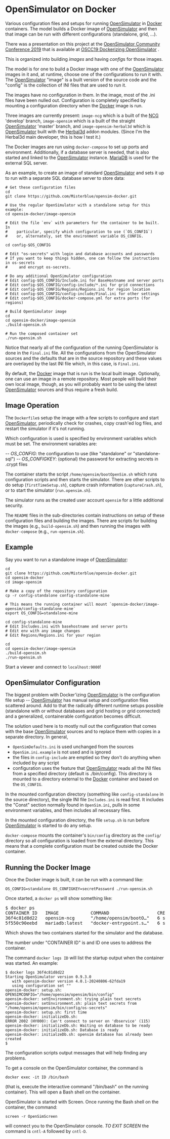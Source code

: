 # OpenSimulator on Docker

Various configuration files and setups for running [OpenSimulator] in
[Docker] containers. The model builds a Docker image of [OpenSimulator]
and then that image can be run with different configurations (standalone,
grid, ...).

There was a presentation on this project at the
[OpenSimulator Community Conference 2019](https://conference.opensimulator.org/2019/)
that is available at
[OSCC19 Dockerizing OpenSimulator](https://www.youtube.com/watch?v=-EnTepHqLA4) .

This is organized into building *images* and having *config*s for those images.

The model is for one to build a Docker image with one of the [OpenSimulator]
images in it and, at runtime, choose one of the configurations to
run it with. The [OpenSimulator] "image" is a built version of the source
code and the "config" is the collection of INI files that are used to run it.

The images have no configuration in them. In the image, most of the .ini files
have been nulled out. Configuration is completely specified by mounting
a configuration directory when the [Docker] image is run.

Three images are currently present:
`image-ncg` which is a built of the [NCG] 'develop' branch,
`image-opensim` which is a built of the straight [OpenSimulator] 'master' branch,
and `image-opensim-herbal3d` which is [OpenSimulator] built with
the [Herbal3d] addon modules.
(Since I'm the Herbal3d main developer, this is how I test it.)

The Docker images are run using `docker-compose` to set up ports
and environment. Additionally, if a database server is needed,
that is also started and linked to the [OpenSimulator] instance.
[MariaDB] is used for the external SQL server.

As an example, to create an image of standard [OpenSimulator]
and sets it up to run with a separate SQL database server to
store data:

```
# Get these configuration files
cd
git clone https://github.com/Misterblue/opensim-docker.git

# Use the regular OpenSimulator with a standalone setup for this example:
cd opensim-docker/image-opensim

# Edit the file `env` with parameters for the container to be built. In
#    particular, specify which configuration to use (`OS_CONFIG`)
#    or, alternately, set the environment variable OS_CONFIG.

cd config-$OS_CONFIG

# Edit "os-secrets" with login and database accounts and passwords
# If you want to keep things hidden, one can follow the instructions in os-secrets
#     and encrypt os-secrets.

# Do any additional OpenSimulator configuration
# Edit config-$OS_CONFIG/Include.ini for BaseHostname and server ports
# Edit config-$OS_CONFIG/config-include/*.ini for grid connections
# Edit config-$OS_CONFIG/Regions/Regions.ini for region location
# Edit config-$OS_CONFIG/config-include/Final.ini for other settings
# Edit config-$OS_CONFIG/docker-compose.yml for extra ports (for regions)

# Build OpenSimulator image
cd
cd opensim-docker/image-opensim
./build-opensim.sh

# Run the composed container set
./run-opensim.sh
```

Notice that nearly all of the configuration of the running OpenSimulator
is done in the `Final.ini` file. All the configurations from the OpenSimulator
sources and the defaults that are in the source repository and these values
are overlayed by the last INI file which, in this case, is `Final.ini`.

By default, the [Docker] image that is run is the local built image.
Optionally, one can use an image in a remote repository.
Most people will build their own local image, though,
as you will probably want to be using the latest [OpenSimulator]
sources and thus require a fresh build.

## Image Operation

The `Dockerfile`s setup the image with a few scripts to configure and start
[OpenSimulator], periodically check for crashes, copy crash'ed log files,
and restart the simulator if it's not running.

Which configuration is used is specified by environment variables which 
must be set. The environment variables are:

-- *OS_CONFIG*: the configuration to use (like "standalone" or "standalone-sql")
-- *OS_CONFIGKEY*: (optional) the password for extracting secrets in .crypt files

The container starts the script `/home/opensim/bootOpenSim.sh` which runs
configuration scripts and then starts the simulator. There are other scripts
to do setup (`firstTimeSetup.sh`), capture crash information (`captureCrash.sh`),
or to start the simulator (`run.opensim.sh`). 

The simulator runs as the created user account `opensim` for a little additional security.

The `README` files in the sub-directories contain instructions on setup
of these configuration files and building the images. There are scripts
for building the images (e.g., `build-opensim.sh`) and then running
the images with `docker-compose` (e.g., `run-opensim.sh`).

## Example

Say you want to run a standalone image of [OpenSimulator]:

```
cd
git clone https://github.com/Misterblue/opensim-docker.git
cd opensim-docker
cd image-opensim

# Make a copy of the repository configuration
cp -r config-standalone config-standalone-mine

# This means the running container will mount `opensim-docker/image-opensim/config-standalone-mine`
export OS_CONFIG=standalone-mine

cd config-standalone-mine
# Edit Includes.ini with basehostname and server ports
# Edit env with any image changes
# Edit Regions/Regions.ini for your region

cd 
cd opensim-docker/image-opensim
./build-opensim.sh
./run-opensim.sh
```

Start a viewer and connect to `localhost:9000`!

## OpenSimulator Configuration

The biggest problem with Docker'izing [OpenSimulator] is the configuration
file setup -- [OpenSimulator] has manual setup and configuration files
scattered around. Add to that the radically different runtime setups possible
(standalone with or without databases and grid hosting or grid connected)
and a generalized, containerable configuration becomes difficult.

The solution used here is to mostly null out the configuration that comes
with the base [OpenSimulator] sources and to replace them with copies in
a separate directory. In general,

- `OpenSimDefaults.ini` is used unchanged from  the sources
- `OpenSim.ini.example` is not used and is ignored
- the files in `config-include` are emptied so they don't do anything when included by any script
- configuration uses the feature that [OpenSimulator] reads all the INI files from
  a specified directory (default is ./bin/config). This directory is mounted
  to a directory external to the [Docker] container and based on the `OS_CONFIG`.

In the mounted configuration directory (something like `config-standalone` in the source
directory), the single INI file `Includes.ini` is read first. It includes the "Const"
section normally found in `OpenSim.ini`, pulls in some environment variables, and then
includes all necessary files.

In the mounted configuration directory, the file `setup.sh` is run before [OpenSimulator]
is started to do any setup.

`docker-compose` mounts the container's `bin/config` directory as the `config/`
directory so all configuration is loaded from the external directory.
This means that a complete configuration must be created outside the Docker
container.

## Running the Docker Image

Once the Docker image is built, it can be run with a command like:

```
OS_CONFIG=standalone OS_CONFIGKEY=secretPassword ./run-opensim.sh
```

Once started, a `docker ps` will show something like:

<pre>
$ docker ps
CONTAINER ID   IMAGE            COMMAND                  CREATED         STATUS         PORTS                                                                                                                                                                        NAMES
36f4c81d8d22   opensim-ncg      "/home/opensim/bootO…"   6 seconds ago   Up 5 seconds   0.0.0.0:9000->9000/tcp, 0.0.0.0:9000->9000/udp, :::9000->9000/tcp, :::9000->9000/udp, 0.0.0.0:9010->9010/tcp, 0.0.0.0:9010->9010/udp, :::9010->9010/tcp, :::9010->9010/udp   opensim-standalone-opensim-1
5f550c90eebd   mariadb:latest   "docker-entrypoint.s…"   6 seconds ago   Up 5 seconds   3306/tcp                                                                                                                                                                     opensim-standalone-dbservice-1
</pre>

Which shows the two containers started for the simulator and the database.

The number under "CONTAINER ID" is and ID one uses to address the container.

The command `docker logs ID` will list the startup output when the container was started. An example:

```
$ docker logs 36f4c81d8d22
Starting OpenSimulator version 0.9.3.0
   with opensim-docker version 4.0.1-20240806-62fda19
   using configuration set ""
opensim-docker: setup.sh: OPENSIMCONFIG="/home/opensim/opensim/bin/config"
opensim-docker: setEnvironment.sh: trying plain text secrets
opensim-docker: setEnvironment.sh: plain text secrets from "/home/opensim/opensim/bin/config/os-secrets"
opensim-docker: setup.sh: first time
opensim-docker: initializeDb.sh:
ERROR 2002 (HY000): Can't connect to server on 'dbservice' (115)
opensim-docker: initializeDb.sh: Waiting on database to be ready
opensim-docker: initializeDb.sh: Database is ready
opensim-docker: initialzeDb.sh: opensim database has already been created
$
```

The configuration scripts output messages that will help finding any problems.

To get a console on the OpenSimulator container, the command is

```
docker exec -it ID /bin/bash
```

(that is, execute the interactive command "/bin/bash" on the running container).
This will open a Bash shell on the container.

OpenSimulator is started with Screen. Once running the Bash shell on the container, the command:

```
screen -r OpenSimScreen
```

will connect you to the OpenSimulator console. *TO EXIT SCREEN* the command is `cntl-A` followed by `cntl-D`.

[OpenSimulator]: https://opensimulator.org
[Docker]: https://www.docker.com
[Herbal3d]: https://www.herbal3d.org
[MariaDB]: https://mariadb.org/
[NCG]: https://github.com/OpenSim-NGC/OpenSim-Sasquatch


